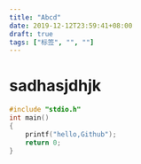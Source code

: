 ```yaml
---
title: "Abcd"
date: 2019-12-12T23:59:41+08:00
draft: true
tags: ["标签", "", ""]
---
```


# sadhasjdhjk
```c
#include "stdio.h"
int main()
{
    printf("hello,Github");
    return 0;
}
```